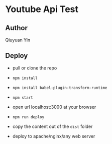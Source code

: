 # Youtube Api Test

## Author

Qiuyuan Yin

## Deploy

* pull or clone the repo

* `npm install`

* `npm install babel-plugin-transform-runtime`

* `npm start`

* open url localhost:3000 at your browser

* `npm run deploy`

* copy the content out of the `dist` folder

* deploy to apache/nginx/any web server
